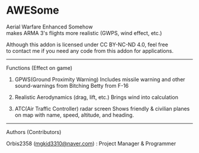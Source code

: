 # AWESome
Aerial Warfare Enhanced Somehow  
makes ARMA 3's flights more realistic (GWPS, wind effect, etc.)  

Although this addon is licensed under CC BY-NC-ND 4.0, feel free  
to contact me if you need any code from this addon for applications.  

----

Functions (Effect on game)  

1. GPWS(Ground Proximity Warning)
Includes missile warning and other sound-warnings from Bitching
Betty from F-16

2. Realistic Aerodynamics (drag, lift, etc.)
Brings wind into calculation

3. ATC(Air Traffic Controller) radar screen
Shows friendly & civilian planes on map with name, speed, altitude,
and heading.

----

Authors (Contributors)  

Orbis2358 (mgkid3310@naver.com) : Project Manager & Programmer  
